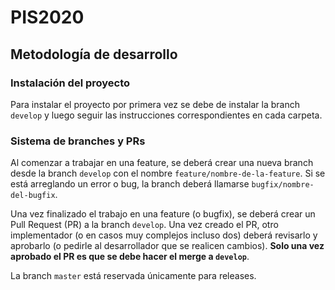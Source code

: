 # PIS2020

## Metodología de desarrollo

### Instalación del proyecto

Para instalar el proyecto por primera vez se debe de instalar la branch `develop` y luego seguir las instrucciones correspondientes en cada carpeta.

### Sistema de branches y PRs

Al comenzar a trabajar en una feature, se deberá crear una nueva branch desde la branch `develop` con el nombre `feature/nombre-de-la-feature`.
Si se está arreglando un error o bug, la branch deberá llamarse `bugfix/nombre-del-bugfix`.

Una vez finalizado el trabajo en una feature (o bugfix), se deberá crear un Pull Request (PR) a la branch `develop`. Una vez creado el PR, otro implementador (o en casos muy complejos incluso dos) deberá revisarlo y aprobarlo (o pedirle al desarrollador que se realicen cambios). <b>Solo una vez aprobado el PR es que se debe hacer el merge a `develop`</b>.

La branch `master` está reservada únicamente para releases.
